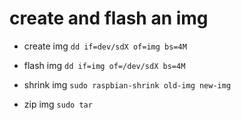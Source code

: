 # create and flash an img

* create img
    `dd if=dev/sdX of=img bs=4M`

- flash img
	`dd if=img of=/dev/sdX bs=4M`

- shrink img
	`sudo raspbian-shrink old-img new-img`

* zip img
    `sudo tar`
